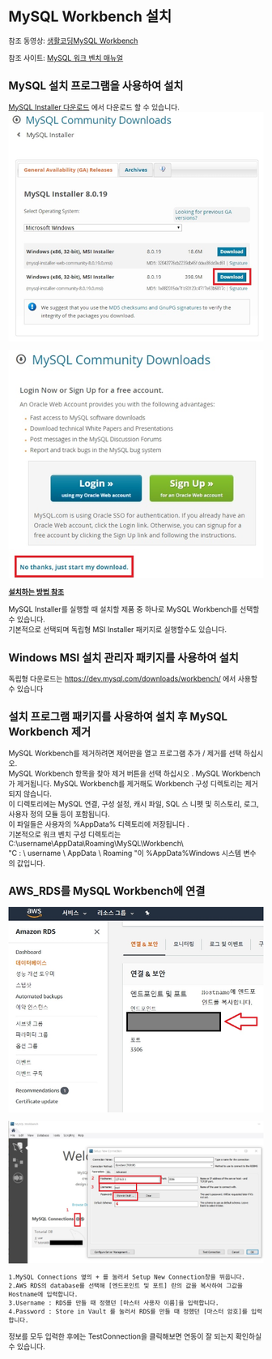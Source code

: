 # MySQL Workbench 설치
참조 동영상:
[생활코딩MySQL Workbench](https://opentutorials.org/course/3161/19548)    

참조 사이트:
[MySQL 워크 벤치 매뉴얼](https://dev.mysql.com/doc/workbench/en/wb-installing-windows.html)


## MySQL 설치 프로그램을 사용하여 설치    

[MySQL Installer 다운로드](https://dev.mysql.com/downloads/windows/installer/) 에서 다운로드 할 수 있습니다.
![mysql_download](images/MySQL/mysql_install.jpg)     

![mysql_download](images/MySQL/mysql_install_down.jpg)    

[**설치하는 방법 참조**](https://dog-developers.tistory.com/20)

MySQL Installer를 실행할 때 설치할 제품 중 하나로 MySQL Workbench를 선택할 수 있습니다.    
기본적으로 선택되며 독립형 MSI Installer 패키지로 실행할수도 있습니다.    

## Windows MSI 설치 관리자 패키지를 사용하여 설치
독립형 다운로드는 https://dev.mysql.com/downloads/workbench/ 에서 사용할 수 있습니다 

## 설치 프로그램 패키지를 사용하여 설치 후 MySQL Workbench 제거
MySQL Workbench를 제거하려면 제어판을 열고 프로그램 추가 / 제거를 선택 하십시오.    
MySQL Workbench 항목을 찾아 제거 버튼을 선택 하십시오 . MySQL Workbench가 제거됩니다.
MySQL Workbench를 제거해도 Workbench 구성 디렉토리는 제거되지 않습니다.    
이 디렉토리에는 MySQL 연결, 구성 설정, 캐시 파일, SQL 스 니펫 및 히스토리, 로그, 사용자 정의 모듈 등이 포함됩니다.    
이 파일들은 사용자의 %AppData% 디렉토리에 저장됩니다 .    
기본적으로 워크 벤치 구성 디렉토리는 C:\username\AppData\Roaming\MySQL\Workbench\    
"C : \ username \ AppData \ Roaming \"이 %AppData%Windows 시스템 변수 의 값입니다. 

## AWS_RDS를 MySQL Workbench에 연결    
![AWS_RDS](images/MySQL_workbench/AWS_RDS_WORKBENCH.jpg)     

![MySQL Workbench](images/MySQL_workbench/RDS_WORKBENCH_Connect.jpg)    

    1.MySQL Connections 옆의 + 를 눌러서 Setup New Connection창을 뛰웁니다.    
    2.AWS RDS의 database를 선택해 [엔드포인트 및 포트] 란의 값을 복사하여 그값을 Hostname에 입력합니다.        
    3.Username : RDS를 만들 때 정했던 [마스터 사용자 이름]을 입력합니다.       
    4.Password : Store in Vault 를 눌러서 RDS를 만들 때 정했던 [마스터 암호]를 입력합니다.    
정보를 모두 입력한 후에는 TestConnection을 클릭해보면 연동이 잘 되는지 확인하실 수 있습니다.    





